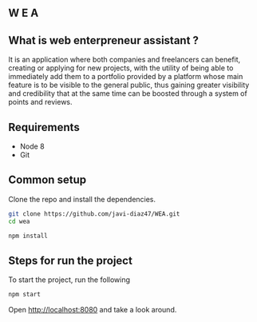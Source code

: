 ## W E A


## What is web enterpreneur assistant ?
It is an application where both companies and freelancers can benefit, creating or applying for new projects, with the utility of being able to immediately add them to a portfolio provided by a platform whose main feature is to be visible to the general public, thus gaining greater visibility and credibility that at the same time can be boosted through a system of points and reviews.


## Requirements

* Node 8
* Git


## Common setup

Clone the repo and install the dependencies.

```bash
git clone https://github.com/javi-diaz47/WEA.git
cd wea 
```

```bash
npm install
```

## Steps for run the project 

To start the project, run the following

```bash
npm start
```

Open [http://localhost:8080](http://localhost:8080) and take a look around.


